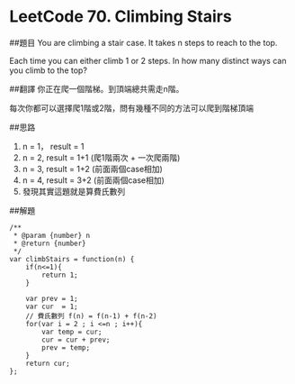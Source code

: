 # LeetCode 70. Climbing Stairs

##題目
You are climbing a stair case. It takes n steps to reach to the top.

Each time you can either climb 1 or 2 steps. In how many distinct ways can you climb to the top?

##翻譯
你正在爬一個階梯。到頂端總共需走n階。

每次你都可以選擇爬1階或2階，問有幾種不同的方法可以爬到階梯頂端

##思路

1. n = 1， result = 1  
2. n = 2,  result = 1+1 (爬1階兩次 + 一次爬兩階)
3. n = 3,  result = 1+2 (前面兩個case相加)
4. n = 4,  result = 3+2 (前面兩個case相加)
5. 發現其實這題就是算費氏數列

##解題
```
/**
 * @param {number} n
 * @return {number}
 */
var climbStairs = function(n) {
    if(n<=1){
        return 1;
    }
    
    var prev = 1;
    var cur  = 1;
    // 費氏數列 f(n) = f(n-1) + f(n-2)
    for(var i = 2 ; i <=n ; i++){
        var temp = cur;
        cur = cur + prev;
        prev = temp;
    }
    return cur;
};
```